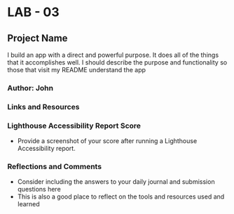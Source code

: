 # LAB - 03

## Project Name

I build an app with a direct and powerful purpose. It does all of the things that it accomplishes well. I should describe the purpose and functionality so those that visit my README understand the app

### Author: John

### Links and Resources

### Lighthouse Accessibility Report Score

* Provide a screenshot of your score after running a Lighthouse Accessibility report.

### Reflections and Comments

* Consider including the answers to your daily journal and submission questions here
* This is also a good place to reflect on the tools and resources used and learned
